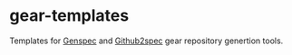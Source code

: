 # gear-templates

Templates for [Genspec](https://packages.altlinux.org/ru/sisyphus/srpms/genspec/) and [Github2spec](https://packages.altlinux.org/ru/sisyphus/srpms/github2spec/) gear repository genertion tools.
